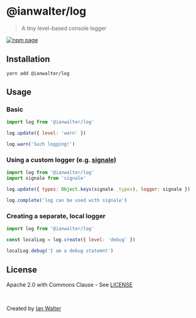 # @ianwalter/log
> A tiny level-based console logger

[![npm page][npmImage]][npmUrl]

## Installation

```console
yarn add @ianwalter/log
```

## Usage

### Basic

```js
import log from '@ianwalter/log'

log.update({ level: 'warn' })

log.warn('Such logging!')
```

### Using a custom logger (e.g. [signale][signaleUrl])

```js
import log from '@ianwalter/log'
import signale from 'signale'

log.update({ types: Object.keys(signale._types), logger: signale })

log.complete('log can be used with signale')
```

### Creating a separate, local logger

```js
import log from '@ianwalter/log'

const localLog = log.create({ level: 'debug' })

localLog.debug('I am a debug statemnt')
```

## License

Apache 2.0 with Commons Clause - See [LICENSE][licenseUrl]

&nbsp;

Created by [Ian Walter](https://iankwalter.com)

[npmImage]: https://img.shields.io/npm/v/@ianwalter/log.svg
[npmUrl]: https://www.npmjs.com/package/@ianwalter/log
[signaleUrl]: https://github.com/klaussinani/signale
[licenseUrl]: https://github.com/ianwalter/log/blob/master/LICENSE
